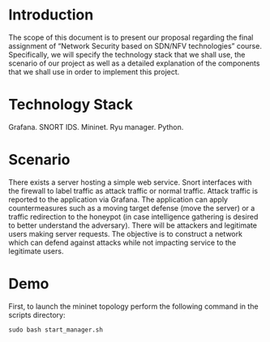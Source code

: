 # Introduction
The scope of this document is to present our proposal regarding the final assignment of “Network Security based on SDN/NFV technologies” course. Specifically, we will specify the technology stack that we shall use, the scenario of our project as well as a detailed explanation of the components that we shall use in order to implement this project.
# Technology Stack
Grafana.
SNORT IDS.
Mininet.
Ryu manager.
Python.
# Scenario
There exists a server hosting a simple web service. Snort interfaces with the firewall to label traffic as attack traffic or normal traffic. Attack traffic is reported to the application via Grafana. The application can apply countermeasures such as a moving target defense (move the server) or a traffic redirection to the honeypot (in case intelligence gathering is desired to better understand the adversary). There will be attackers and legitimate users making server requests. The objective is to construct a network which can defend against attacks while not impacting service to the legitimate users. 

# Demo

First, to launch the mininet topology perform the following command in the scripts directory:

```
sudo bash start_manager.sh
```

